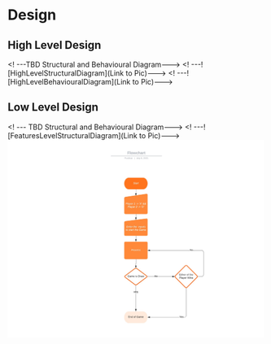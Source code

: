 # Design

## High Level Design 

<! ---TBD Structural and Behavioural Diagram--->
<! ---![HighLevelStructuralDiagram](Link to Pic)--->
<! ---![HighLevelBehaviouralDiagram](Link to Pic)--->

## Low Level Design 

<! --- TBD Structural and Behavioural Diagram--->
<! ---![FeaturesLevelStructuralDiagram](Link to Pic)--->
![Behavioural Diagram](https://github.com/2015pushkar/C-mini-Project-303459-LTTS/blob/branch1_for_test_01/1_Requirements/Flowchart.jpeg)
